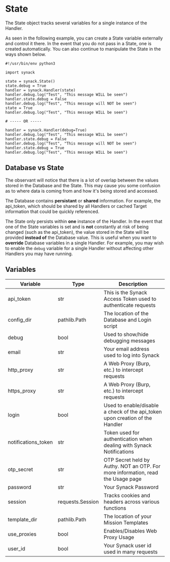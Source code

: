 # State

The State object tracks several variables for a single instance of the Handler.

As seen in the following example, you can create a State variable externally and control it there.
In the event that you do not pass in a State, one is created automatically.
You can also continue to manipulate the State in the ways shown below.



```
#!/usr/bin/env python3

import synack

state = synack.State()
state.debug = True
handler = synack.Handler(state)
handler.debug.log("Test", "This message WILL be seen")
handler.state.debug = False
handler.debug.log("Test", "This message will NOT be seen")
state = True
handler.debug.log("Test", "This message WILL be seen")

# ----- OR -----

handler = synack.Handler(debug=True)
handler.debug.log("Test", "This message WILL be seen")
handler.state.debug = False
handler.debug.log("Test", "This message will NOT be seen")
handler.state.debug = True
handler.debug.log("Test", "This message WILL be seen")
```


## Database vs State

The observant will notice that there is a lot of overlap between the values stored in the Database and the State.
This may cause you some confusion as to where data is coming from and how it's being stored and accessed.

The Database contains **persistant** or **shared** information.
For example, the api_token, which should be shared by all Handlers or cached Target information that could be quickly referenced.

The State only persists within **one** instance of the Handler.
In the event that one of the State variables is set and is **not** constantly at risk of being changed (such as the api_token), the value stored in the State will be provided **instead of** the Database value. This is useful when you want to **override** Database variables in a single Handler. For example, you may wish to enable the `debug` variable for a single Handler without affecting other Handlers you may have running.

## Variables

| Variable | Type | Description
| --- | --- | ---
| api_token | str | This is the Synack Access Token used to authenticate requests
| config_dir | pathlib.Path | The location of the Database and Login script
| debug | bool | Used to show/hide debugging messages
| email | str | Your email address used to log into Synack
| http_proxy | str | A Web Proxy (Burp, etc.) to intercept requests
| https_proxy | str | A Web Proxy (Burp, etc.) to intercept requests
| login | bool | Used to enable/disable a check of the api_token upon creation of the Handler
| notifications_token | str | Token used for authentication when dealing with Synack Notifications
| otp_secret | str | OTP Secret held by Authy. NOT an OTP. For more information, read the Usage page
| password | str | Your Synack Password
| session | requests.Session | Tracks cookies and headers across various functions
| template_dir | pathlib.Path | The location of your Mission Templates
| use_proxies | bool | Enables/Disables Web Proxy Usage
| user_id | bool | Your Synack user id used in many requests
